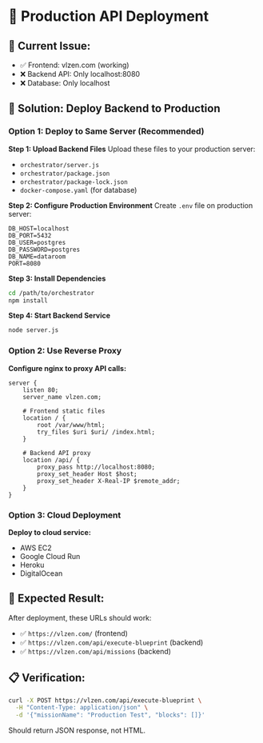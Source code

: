 # 🚀 Production API Deployment

## 🎯 Current Issue:
- ✅ Frontend: vlzen.com (working)
- ❌ Backend API: Only localhost:8080
- ❌ Database: Only localhost

## 🚀 Solution: Deploy Backend to Production

### Option 1: Deploy to Same Server (Recommended)

**Step 1: Upload Backend Files**
Upload these files to your production server:
- `orchestrator/server.js`
- `orchestrator/package.json`
- `orchestrator/package-lock.json`
- `docker-compose.yaml` (for database)

**Step 2: Configure Production Environment**
Create `.env` file on production server:
```env
DB_HOST=localhost
DB_PORT=5432
DB_USER=postgres
DB_PASSWORD=postgres
DB_NAME=dataroom
PORT=8080
```

**Step 3: Install Dependencies**
```bash
cd /path/to/orchestrator
npm install
```

**Step 4: Start Backend Service**
```bash
node server.js
```

### Option 2: Use Reverse Proxy

**Configure nginx to proxy API calls:**
```nginx
server {
    listen 80;
    server_name vlzen.com;
    
    # Frontend static files
    location / {
        root /var/www/html;
        try_files $uri $uri/ /index.html;
    }
    
    # Backend API proxy
    location /api/ {
        proxy_pass http://localhost:8080;
        proxy_set_header Host $host;
        proxy_set_header X-Real-IP $remote_addr;
    }
}
```

### Option 3: Cloud Deployment

**Deploy to cloud service:**
- AWS EC2
- Google Cloud Run
- Heroku
- DigitalOcean

## 🎯 Expected Result:
After deployment, these URLs should work:
- ✅ `https://vlzen.com/` (frontend)
- ✅ `https://vlzen.com/api/execute-blueprint` (backend)
- ✅ `https://vlzen.com/api/missions` (backend)

## 📋 Verification:
```bash
curl -X POST https://vlzen.com/api/execute-blueprint \
  -H "Content-Type: application/json" \
  -d '{"missionName": "Production Test", "blocks": []}'
```

Should return JSON response, not HTML. 